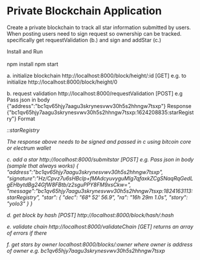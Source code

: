# Private Blockchain Application

Create a private blockchain to track all star information submitted by users. When posting users need to sign request so ownership can be tracked. specifically get requestValidation (b.) and sign and addStar (c.)


Install and Run<br/><br/>
npm install
npm start

a. initialize blockchain
http://localhost:8000/block/height/:id [GET]
e.g. to initialize
http://localhost:8000/block/height/0

b. request validation
http://localhost:8000/requestValidation [POST]
e.g Pass json in body
{"address":"bc1qv65hjy7aagu3skrynesvwv30h5s2hhngw7tsxp"}
Response
{"bc1qv65hjy7aagu3skrynesvwv30h5s2hhngw7tsxp:1624208835:starRegistry"}
Format <address>:<timestamp>:starRegistry

The response above needs to be signed and passed in c using bitcoin core or electrum wallet

c. add a star
http://localhost:8000/submitstar [POST]
e.g. Pass json in body (sample that always works)
{
    "address":"bc1qv65hjy7aagu3skrynesvwv30h5s2hhngw7tsxp",
    "signature":"Hz/Cpvz7u6sHBclp+fMAdcyuvyguMIg7qfaxkZCgSNaqRqGedLgEHbytdBg24GfW8FBtb/z2sguPPY8FM9xsCkw=",
    "message":"bc1qv65hjy7aagu3skrynesvwv30h5s2hhngw7tsxp:1824163113:starRegistry",
    "star": {
        "dec": "68° 52' 56.9",
        "ra": "16h 29m 1.0s",
        "story": "yolo3"
	}
}

d. get block by hash [POST]
http://localhost:8000/block/hash/:hash

e. validate chain
http://localhost:8000/validateChain [GET]
returns an array of errors if there

f. get stars by owner
localhost:8000/blocks/:owner
where owner is address of owner e.g. bc1qv65hjy7aagu3skrynesvwv30h5s2hhngw7tsxp
